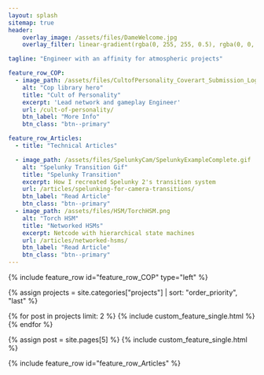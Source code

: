 ```yaml
---
layout: splash
sitemap: true
header:
    overlay_image: /assets/files/DameWelcome.jpg
    overlay_filter: linear-gradient(rgba(0, 255, 255, 0.5), rgba(0, 0, 0, .7))

tagline: "Engineer with an affinity for atmospheric projects"

feature_row_COP:
  - image_path: /assets/files/CultofPersonality_Coverart_Submission_Logo.jpg
    alt: "Cop library hero"
    title: "Cult of Personality"
    excerpt: 'Lead network and gameplay Engineer'
    url: /cult-of-personality/
    btn_label: "More Info"
    btn_class: "btn--primary"

feature_row_Articles:
  - title: "Technical Articles"

  - image_path: /assets/files/SpelunkyCam/SpelunkyExampleComplete.gif
    alt: "Spelunky Transition Gif"
    title: "Spelunky Transition"
    excerpt: How I recreated Spelunky 2's transition system
    url: /articles/spelunking-for-camera-transitions/
    btn_label: "Read Article"
    btn_class: "btn--primary"
  - image_path: /assets/files/HSM/TorchHSM.png
    alt: "Torch HSM"
    title: "Networked HSMs"
    excerpt: Netcode with hierarchical state machines
    url: /articles/networked-hsms/
    btn_label: "Read Article"
    btn_class: "btn--primary"
---
```


{% include feature_row id="feature_row_COP" type="left" %}

<div class="feature__wrapper">
<!-- sort them manually because github is 3.9 and sorting is 4 -->

{% assign projects = site.categories["projects"] | sort: "order_priority", "last" %}
<!-- iterate over the first two items-->
{% for post in projects limit: 2 %}
    {% include custom_feature_single.html %}
{% endfor %}

<!-- super hacky and badn -->
{% assign post = site.pages[5] %}
{% include custom_feature_single.html %}
</div>

{% include feature_row id="feature_row_Articles" %}